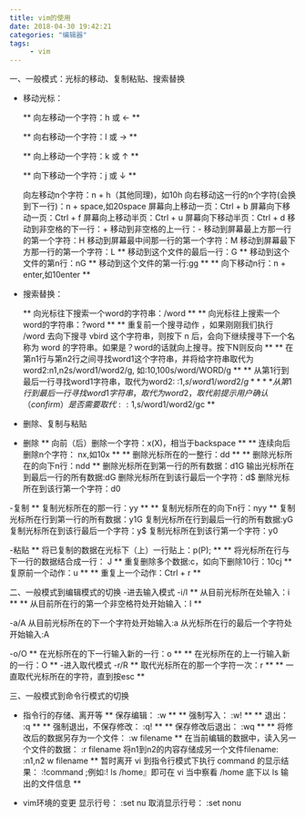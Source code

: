 ```yaml
---
title: vim的使用
date: 2018-04-30 19:42:21
categories: "编辑器"
tags:
	 - vim
---
```

一、一般模式：光标的移动、复制粘贴、搜索替换
- 移动光标： 

	** 向左移动一个字符：h 或 ← **

	** 向右移动一个字符：l 或 → **

	** 向上移动一个字符：k 或 ↑ **

	** 向下移动一个字符：j 或 ↓ **

	向左移动n个字符：n + h（其他同理)，如10h
	向右移动这一行的n个字符(会换到下一行)：n + space,如20space
	屏幕向上移动一页：Ctrl + b
	屏幕向下移动一页：Ctrl + f
	屏幕向上移动半页：Ctrl + u
	屏幕向下移动半页：Ctrl + d
	移动到非空格的下一行：+
	移动到非空格的上一行：-
	移动到屏幕最上方那一行的第一个字符：H
	移动到屏幕最中间那一行的第一个字符：M
	移动到屏幕最下方那一行的第一个字符：L
	** 移动到这个文件的最后一行：G **
	移动到这个文件的第n行：nG
	** 移动到这个文件的第一行:gg **
	** 向下移动n行：n + enter,如10enter **

- 搜索替换：
	
	** 向光标往下搜索一个word的字符串：/word **
	** 向光标往上搜索一个word的字符串：?word **
	** 重复前一个搜寻动作 ，如果刚刚我们执行 /word 去向下搜寻 vbird 这个字符串，则按下 n 后，会向下继续搜寻下一个名称为 word 的字符串。如果是？word的话就向上搜寻。按下N则反向 **
	** 在第n1行与第n2行之间寻找word1这个字符串，并将给字符串取代为word2:n1,n2s/word1/word2/g, 如:10,100s/word/WORD/g **
	** 从第1行到最后一行寻找word1字符串，取代为word2: :1,$s/word1/word2/g **
	** 从第1行到最后一行寻找word1字符串，取代为word2，取代前提示用户确认（confirm）是否需要取代: :1,$s/word1/word2/gc **
	

- 删除、复制与粘贴
- 删除
	** 向前（后）删除一个字符：x(X)，相当于backspace **
	** 连续向后删除n个字符： nx,如10x **
	** 删除光标所在的一整行：dd **
	** 删除光标所在的向下n行：ndd **
	删除光标所在到第一行的所有数据：d1G
	输出光标所在到最后一行的所有数据:dG
	删除光标所在到该行最后一个字符：d$
	删除光标所在到该行第一个字符：d0
	
-复制
	** 复制光标所在的那一行：yy **
	** 复制光标所在的向下n行：nyy **
	复制光标所在行到第一行的所有数据：y1G
	复制光标所在行到最后一行的所有数据:yG
	复制光标所在到该行最后一个字符：y$
	复制光标所在到该行第一个字符：y0

-粘贴
	** 将已复制的数据在光标下（上）一行贴上：p(P); **
	** 将光标所在行与 下一行的数据结合成一行： J **
	重复删除多个数据:c，如向下删除10行：10cj
	** 复原前一个动作：u **
	** 重复上一个动作：Ctrl + r **



二、一般模式到编辑模式的切换
-进去输入模式
-i/I
	** 从目前光标所在处输入：i **
	** 从目前所在行的第一个非空格符处开始输入：I **
	
-a/A
	从目前光标所在的下一个字符处开始输入:a
	从光标所在行的最后一个字符处开始输入:A

-o/O
	** 在光标所在的下一行输入新的一行：o **
	** 在光标所在的上一行输入新的一行：O **
-进入取代模式
-r/R
	** 取代光标所在的那一个字符一次：r **
	** 一直取代光标所在的字符，直到按esc **


三、一般模式到命令行模式的切换
- 指令行的存储、离开等
	** 保存编辑： :w **
	** 强制写入： :w! **
	** 退出： :q **
	** 强制退出，不保存修改： :q! **
	** 保存修改后退出： :wq **
	** 将修改后的数据另存为一个文件： :w filename **
	在当前编辑的数据中，读入另一个文件的数据： :r filename 
 	将n1到n2的内容存储成另一个文件filename: :n1,n2 w filename
	** 	暂时离开 vi 到指令行模式下执行 command 的显示结果： :!command ;例如:! ls /home』即可在 vi 当中察看 /home 底下以 ls 输出的文件信息 **

- vim环境的变更
	显示行号： :set nu
	取消显示行号： :set nonu